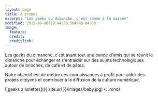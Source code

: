 ```yaml
---
layout: page
title: A propos
excerpt: "Les geeks du dimanche, c'est comme à la maison"
modified: 2015-06-08T19:44:38.564948-04:00
image:
  feature: 
  credit: 
  creditlink: 
---
```


Les geeks du dimanche, c'est avant tout une bande d'amis qui se réunit le dimanche pour échanger et s'entraider sur des sujets technologiques autour de brioches, de café et de pâtes.

Notre objectif est de mettre ces connaissances à profit pour aider des projets citoyens et contribuer à la diffusion de la culture numérique.



![geeks a lunettes]({{ site.url }}/images/baby.jpg)
{: .rond}